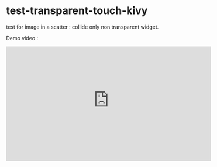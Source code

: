 # test-transparent-touch-kivy

test for image in a scatter : collide only non transparent widget.

Demo video :

<iframe width="560" height="315" sandbox="allow-same-origin allow-scripts allow-popups" src="https://tube-aix-marseille.beta.education.fr/videos/embed/74518419-0f41-4f54-9494-bddcd95013bf" frameborder="0" allowfullscreen></iframe>
